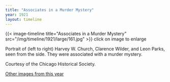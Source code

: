 ```yaml
---
title: "Associates in a Murder Mystery"
year: 1921
layout: timeline
---
```


{{< image-timeline title="Associates in a Murder Mystery" src="/img/timeline/1921/large/161.jpg" >}}
click on image to enlarge

Portrait of (left to right) Harvey W. Church, Clarence Wilder, and Leon Parks, seen from the side. They were associated with a murder mystery. 

Courtesy of the Chicago Historical Society.  

[Other images from this year](/historical/timeline/1921)